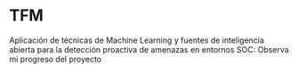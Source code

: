 # TFM
Aplicación de técnicas de Machine Learning y fuentes de inteligencia abierta para la detección proactiva de amenazas en entornos SOC: Observa mi progreso del proyecto
